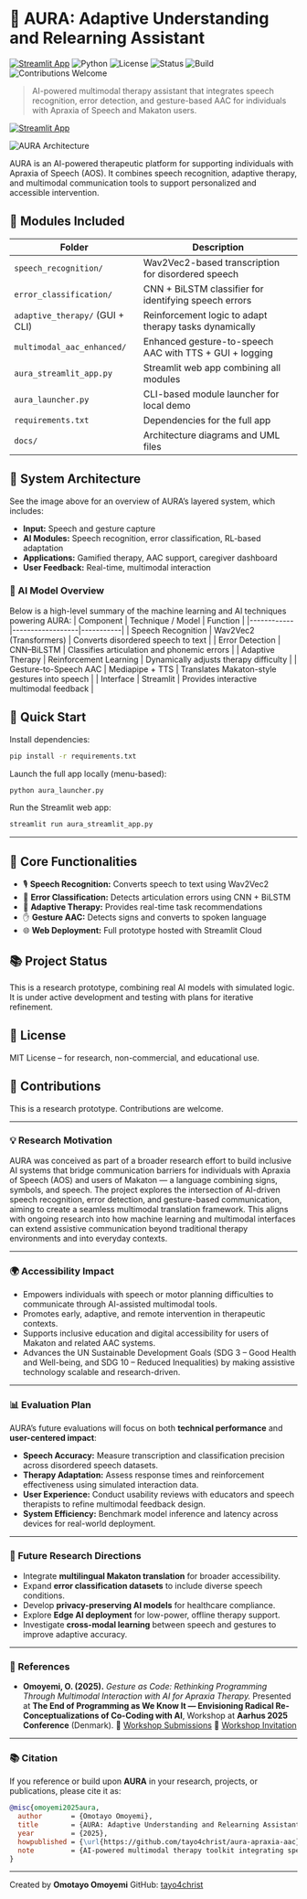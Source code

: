 # 🧠 AURA: Adaptive Understanding and Relearning Assistant

[![Streamlit App](https://static.streamlit.io/badges/streamlit_badge_black_white.svg)](https://aura-apraxia-aac-rnkcwedsqwp7nwyg9umbx7.streamlit.app/)
![Python](https://img.shields.io/badge/Python-3.10+-blue?logo=python)
![License](https://img.shields.io/badge/License-MIT-green)
![Status](https://img.shields.io/badge/Status-Research%20Prototype-orange)
![Build](https://img.shields.io/github/actions/workflow/status/tayo4christ/aura-apraxia-aac/ci.yml?label=CI)
![Contributions Welcome](https://img.shields.io/badge/Contributions-Welcome-brightgreen)

> AI-powered multimodal therapy assistant that integrates speech recognition, error detection, and gesture-based AAC for individuals with Apraxia of Speech and Makaton users.


[![Streamlit App](https://static.streamlit.io/badges/streamlit_badge_black_white.svg)](https://aura-apraxia-aac-rnkcwedsqwp7nwyg9umbx7.streamlit.app/)

![AURA Architecture](docs/architecture_diagram.png)

AURA is an AI-powered therapeutic platform for supporting individuals with Apraxia of Speech (AOS). It combines speech recognition, adaptive therapy, and multimodal communication tools to support personalized and accessible intervention.

## 🔧 Modules Included

| Folder                        | Description                                                  |
|-------------------------------|--------------------------------------------------------------|
| `speech_recognition/`         | Wav2Vec2-based transcription for disordered speech           |
| `error_classification/`       | CNN + BiLSTM classifier for identifying speech errors        |
| `adaptive_therapy/` (GUI + CLI) | Reinforcement logic to adapt therapy tasks dynamically       |
| `multimodal_aac_enhanced/`    | Enhanced gesture-to-speech AAC with TTS + GUI + logging      |
| `aura_streamlit_app.py`       | Streamlit web app combining all modules                      |
| `aura_launcher.py`            | CLI-based module launcher for local demo                     |
| `requirements.txt`            | Dependencies for the full app                                |
| `docs/`                       | Architecture diagrams and UML files                          |

## 📸 System Architecture

See the image above for an overview of AURA’s layered system, which includes:
- **Input:** Speech and gesture capture
- **AI Modules:** Speech recognition, error classification, RL-based adaptation
- **Applications:** Gamified therapy, AAC support, caregiver dashboard
- **User Feedback:** Real-time, multimodal interaction

### 🧠 AI Model Overview

Below is a high-level summary of the machine learning and AI techniques powering AURA:
| Component | Technique / Model | Function |
|------------|------------------|-----------|
| Speech Recognition | Wav2Vec2 (Transformers) | Converts disordered speech to text |
| Error Detection | CNN–BiLSTM | Classifies articulation and phonemic errors |
| Adaptive Therapy | Reinforcement Learning | Dynamically adjusts therapy difficulty |
| Gesture-to-Speech AAC | Mediapipe + TTS | Translates Makaton-style gestures into speech |
| Interface | Streamlit | Provides interactive multimodal feedback |


## 🚀 Quick Start

Install dependencies:

```bash
pip install -r requirements.txt
```

Launch the full app locally (menu-based):

```bash
python aura_launcher.py
```

Run the Streamlit web app:

```bash
streamlit run aura_streamlit_app.py
```

---

## 🧪 Core Functionalities

- 🎙 **Speech Recognition:** Converts speech to text using Wav2Vec2
- 🧠 **Error Classification:** Detects articulation errors using CNN + BiLSTM
- 🎯 **Adaptive Therapy:** Provides real-time task recommendations
- ✋ **Gesture AAC:** Detects signs and converts to spoken language
- 🌐 **Web Deployment:** Full prototype hosted with Streamlit Cloud

## 📚 Project Status

This is a research prototype, combining real AI models with simulated logic. It is under active development and testing with plans for iterative refinement.

## 🧠 License

MIT License – for research, non-commercial, and educational use.

## 🤝 Contributions

This is a research prototype. Contributions are welcome.

---

### 💡 Research Motivation
AURA was conceived as part of a broader research effort to build inclusive AI systems that bridge communication barriers for individuals with Apraxia of Speech (AOS) and users of Makaton — a language combining signs, symbols, and speech.
The project explores the intersection of AI-driven speech recognition, error detection, and gesture-based communication, aiming to create a seamless multimodal translation framework.
This aligns with ongoing research into how machine learning and multimodal interfaces can extend assistive communication beyond traditional therapy environments and into everyday contexts.

---

### 🌍 Accessibility Impact

- Empowers individuals with speech or motor planning difficulties to communicate through AI-assisted multimodal tools.
- Promotes early, adaptive, and remote intervention in therapeutic contexts.
- Supports inclusive education and digital accessibility for users of Makaton and related AAC systems.
- Advances the UN Sustainable Development Goals (SDG 3 – Good Health and Well-being, and SDG 10 – Reduced Inequalities) by making assistive technology scalable and research-driven.

---

### 📊 Evaluation Plan
AURA’s future evaluations will focus on both **technical performance** and **user-centered impact**:
- **Speech Accuracy:** Measure transcription and classification precision across disordered speech datasets.
- **Therapy Adaptation:** Assess response times and reinforcement effectiveness using simulated interaction data.
- **User Experience:** Conduct usability reviews with educators and speech therapists to refine multimodal feedback design.
- **System Efficiency:** Benchmark model inference and latency across devices for real-world deployment.

---

### 🔭 Future Research Directions
- Integrate **multilingual Makaton translation** for broader accessibility.
- Expand **error classification datasets** to include diverse speech conditions.
- Develop **privacy-preserving AI models** for healthcare compliance.
- Explore **Edge AI deployment** for low-power, offline therapy support.
- Investigate **cross-modal learning** between speech and gestures to improve adaptive accuracy.

---

### 🔗 References
- **Omoyemi, O. (2025).** *Gesture as Code: Rethinking Programming Through Multimodal Interaction with AI for Apraxia Therapy.*
  Presented at **The End of Programming as We Know It — Envisioning Radical Re-Conceptualizations of Co-Coding with AI**,
  Workshop at **Aarhus 2025 Conference** (Denmark).
  🔗 [Workshop Submissions](https://glossy-twister-5ec.notion.site/Workshop-submissions-1c7e06f235ea8019ab1fd8cea7151742)
  🔗 [Workshop Invitation](https://glossy-twister-5ec.notion.site/Workshop-Invitation-1c7e06f235ea80b09717ce04663c448e)

---

### 📚 Citation

If you reference or build upon **AURA** in your research, projects, or publications, please cite it as:

```bibtex
@misc{omoyemi2025aura,
  author       = {Omotayo Omoyemi},
  title        = {AURA: Adaptive Understanding and Relearning Assistant for Apraxia of Speech},
  year         = {2025},
  howpublished = {\url{https://github.com/tayo4christ/aura-apraxia-aac}},
  note         = {AI-powered multimodal therapy toolkit integrating speech recognition, error classification, and adaptive reinforcement learning.}
}
```
---

Created by **Omotayo Omoyemi**
GitHub: [tayo4christ](https://github.com/tayo4christ)
